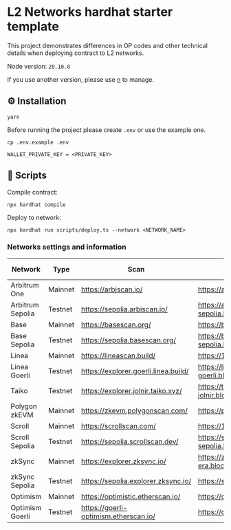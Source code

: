 # L2 Networks hardhat starter template

This project demonstrates differences in OP codes and other technical details when deploying contract to L2 networks.

Node version: `20.10.0`

If you use another version, please use [n](https://github.com/tj/n) to manage.

## ⚙️ Installation

```
yarn
```

Before running the project please create `.env` or use the example one.

```shell
cp .env.example .env
```

```
WALLET_PRIVATE_KEY = <PRIVATE_KEY>
```

## 🚀 Scripts

Compile contract:

```shell
npx hardhat compile
```

Deploy to network:

```shell
npx hardhat run scripts/deploy.ts --network <NETWORK_NAME>
```

### Networks settings and information

| Network          | Type    | Scan                                  | RPC                                                        | Network name in config |
| ---------------- | ------- | ------------------------------------- | ---------------------------------------------------------- | ---------------------- |
| Arbitrum One     | Mainnet | https://arbiscan.io/                  | https://arbitrum.llamarpc.com                              | `arbitrum`             |
| Arbitrum Sepolia | Testnet | https://sepolia.arbiscan.io/          | https://arbitrum-sepolia.blockpi.network/v1/rpc/public     | `sepoliaArb`           |
| Base             | Mainnet | https://basescan.org/                 | https://base.llamarpc.com                                  | `base`                 |
| Base Sepolia     | Testnet | https://sepolia.basescan.org/         | https://base-sepolia.blockpi.network/v1/rpc/public         | `sepoliaBase`          |
| Linea            | Mainnet | https://lineascan.build/              | https://1rpc.io/linea                                      | `linea`                |
| Linea Goerli     | Testnet | https://explorer.goerli.linea.build/  | https://linea-goerli.blockpi.network/v1/rpc/public         | `goerliLinea`          |
| Taiko            | Testnet | https://explorer.jolnir.taiko.xyz/    | https://taiko-jolnir.blockpi.network/v1/rpc/public         | `taiko`                |
| Polygon zkEVM    | Mainnet | https://zkevm.polygonscan.com/        | https://polygon-zkevm.drpc.org                             | `polygonZkEvm`         |
| Scroll           | Mainnet | https://scrollscan.com/               | https://1rpc.io/scroll                                     | `scroll`               |
| Scroll Sepolia   | Testnet | https://sepolia.scrollscan.dev/       | https://scroll-sepolia.blockpi.network/v1/rpc/publicscroll | `sepoliaScroll`        |
| zkSync           | Mainnet | https://explorer.zksync.io/           | https://zksync-era.blockpi.network/v1/rpc/public           | `zkSyncEra`            |
| zkSync Sepolia   | Testnet | https://sepolia.explorer.zksync.io/   | https://sepolia.era.zksync.dev                             | `sepoliaZkSyncEra`     |
| Optimism         | Mainnet | https://optimistic.etherscan.io/      | https://optimism.meowrpc.com                               | `optimism`             |
| Optimism Goerli  | Testnet | https://goerli-optimism.etherscan.io/ | https://optimism-goerli.publicnode.com                     | `goerliOptimism`       |
